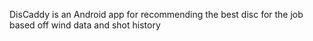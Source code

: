 DisCaddy is an Android app for recommending the best disc for the job based off wind data and shot history

